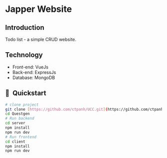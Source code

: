 # Japper Website

## Introduction
Todo list - a simple CRUD website.

## Technology
- Front-end: VueJs
- Back-end: ExpressJs
- Database: MongoDB

## 🚀  Quickstart
```bash
# clone project
git clone [https://github.com/ctpanh/UCC.git](https://github.com/ctpanh/UCC.git)
cd Questgen
# Run backend
cd server
npm install
npm run dev
# Run frontend
cd client
npm install
npm run dev
```
